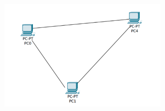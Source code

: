 ![Image Description](https://github.com/VaradBelwalkar/helpful-tutorials/blob/main/Networking/WHY_IP/Images/1.png)

